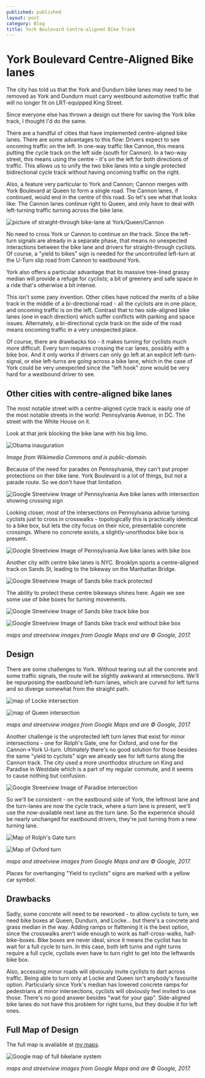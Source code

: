 ```yaml
---
published: published
layout: post
category: Blog
title: York Boulevard Centre-aligned Bike Track
---
```


# York Boulevard Centre-Aligned Bike lanes

The city has told us that the York and Dundurn bike lanes may need to be removed as York and Dundurn must carry westbound automotive traffic that will no longer fit on LRT-equipped King Street.

Since everyone else has thrown a design out there for saving the York bike track, I thought I'd do the same.

There are a handful of cities that have implemented centre-aligned bike lanes.  There are some advantages to this flow: Drivers expect to see oncoming traffic on the left.  In one-way traffic like Cannon, this means putting the cycle track on the left side (south for Cannon).  In a two-way street, this means using the centre - it's on the left for both directions of traffic.  This allows us to unify the two bike lanes into a  single protected bidirectional cycle track without having oncoming traffic on the right.

Also, a feature very particular to York and Cannon; Cannon merges with York Boulevard at Queen to form a single road.  The Cannon lanes, if continued, would end in the centre of this road.  So let's see what that looks like: The Cannon lanes continue right to Queen, and only have to deal with left-turning traffic turning across the bike lane.  

![picture of straight-through bike-lane at York/Queen/Cannon](/images/yorkcentrebikelanes_queennoboxes.jpg)

No need to cross York or Cannon to continue on the track.  Since the left-turn signals are already in a separate phase, that means *no* unexpected interactions between the bike lane and drivers for straight-through cyclists.  Of course, a "yield to bikes" sign is needed for the uncontrolled left-turn at the U-Turn slip road from Cannon to eastbound York.

York also offers a particular advantage that its massive tree-lined grassy median will provide a refuge for cyclists; a bit of greenery and safe space in a ride that's otherwise a bit intense.

This isn't some zany invention.  Other cities have noticed the merits of a bike track in the middle of a bi-directional road - all the cyclists are in one place, and oncoming traffic is on the left.  Contrast that to two side-aligned bike lanes (one in each direction) which suffer conflicts with parking and space issues.  Alternately, a bi-directional cycle track on the side of the road means oncoming traffic in a very unexpected place.  

Of course, there are drawbacks too - it makes turning for cyclists much more difficult.  Every turn requires crossing the car lanes, possibly with a bike box.  And it only works if drivers can only go left at an explicit left-turn-signal, or else left-turns are going across a bike lane, which in the case of York could be very unexpected since the "left hook" zone would be very hard for a westbound driver to see.

## Other cities with centre-aligned bike lanes

The most notable street with a centre-aligned cycle track is easily one of the most notable streets in the world: Pennsylvania Avenue, in DC.  The street with the White House on it.

Look at that jerk blocking the bike lane with his big limo.

![Obama inauguration](/images/1024px-Barack_Obama_and_Michelle_Obama_in_inaugural_parade_01-21-13.jpg) 

*Image from Wikimedia Commons and is public-domain.*

Because of the need for parades on Pennsylvania, they can't put proper protections on ther bike lane.  York Boulevard is a lot of things, but not a parade route.  So we don't have that limitation.

![Google Streetview Image of Pennsylvania Ave bike lanes with intersection showing crossing sign](/images/yorkcentrebikelanes_pennsylvania_crossing.jpg)

Looking closer, most of the intersections on Pennsylvania advise turning cyclists just to cross in crosswalks - topologically this is practically identical to a bike box, but lets the city focus on their nice, presentable concrete crossings.  Where no concrete exists, a slightly-unorthodox bike box is present.

![Google Streetview Image of Pennsylvania Ave bike lanes with bike box](/images/yorkcentrebikelanes_pennsylvania_bikebox.jpg)

Another city with centre bike lanes is NYC.  Brooklyn sports a centre-aligned track on Sands St, leading to the bikeway on the Manhattan Bridge. 

![Google Streetview Image of Sands bike track protected](/images/yorkcentrebikelanes_sandsbikeway.jpg)

The ability to protect these centre bikeways shines here. 
 Again we see some use of bike boxes for turning movements.

![Google Streetview Image of Sands bike track bike box](/images/yorkcentrebikelanes_sandsbikebox.jpg)

![Google Streetview Image of Sands bike track end without bike box](/images/yorkcentrebikelanes_sandsbikeway2.jpg)

*maps and streetview images from Google Maps and are © Google, 2017.*

## Design

There are some challenges to York.  Without tearing out all the concrete and some traffic signals, the route will be slightly awkward at intersections.  We'll be repurposing the eastbound left-turn lanes, which are curved for left turns and so diverge somewhat from the straight path.  

![map of Locke intersection](/images/yorkcentrebikelanes_lockeintersection.jpg)

![map of Queen intersection](/images/yorkcentrebikelanes_queenintersection.jpg)

*maps and streetview images from Google Maps and are © Google, 2017.*

Another challenge is the unprotected left turn lanes that exist for minor intersections - one for Rolph's Gate, one for Oxford, and one for the Cannon->York U-turn.  Ultimately there's no good solution for those besides the same "yield to cyclists" sign we already see for left turns along the Cannon track.  The city used a more unorthodox structure on King and Paradise in Westdale which is a part of my regular commute, and it seems to cause nothing but confusion.

![Google Streetview Image of Paradise intersection](/images/yorkcentrebikelanes_paradiseintersection.jpg)

So we'll be consistent - on the eastbound side of York, the leftmost lane and the turn-lanes are now the cycle track, where a turn lane is present, we'll use the now-available next lane as the turn lane.  So the experience should be nearly unchanged for eastbound drivers, they're just turning from a new turning lane.

![Map of Rolph's Gate turn](/images/yorkcentrebikelanes_rolphsgateintersection.jpg)

![Map of Oxford turn](/images/yorkcentrebikelanes_oxfordintersection.jpg)

*maps and streetview images from Google Maps and are © Google, 2017.*

Places for overhanging "Yield to cyclists" signs are marked with a yellow car symbol.

## Drawbacks

Sadly, some concrete will need to be reworked - to allow cyclists to turn, we need bike boxes at Queen, Dundurn, and Locke... but there's a concrete and grass median in the way.  Adding ramps or flattening it is the best option, since the crosswalks aren't wide enough to work as half-cross-walks, half-bike-boxes.  Bike boxes are never ideal, since it means the cyclist has to wait for a full cycle to turn.  In this case, both left turns and right turns require a full cycle, cyclists even have to turn right to get into the leftwards bike box.

Also, accessing minor roads will obviously invite cyclists to dart across traffic.  Being able to turn only at Locke and Queen isn't anybody's favourite option.  Particularly since York's median has lowered concrete ramps for pedestrians at minor intersections, cyclists will obviously feel invited to use those.  There's no good answer besides "wait for your gap".  Side-aligned bike lanes do not have this problem for right turns, but they double it for left ones.

## Full Map of Design

The full map is available at [my maps](https://drive.google.com/open?id=10wVygA4_2wSnY_D1Vk5UABoQEeE&usp=sharing).

![Google map of full bikelane system](/images/yorkcentrebikelanes_mapall.jpg)

*maps and streetview images from Google Maps and are © Google, 2017.*